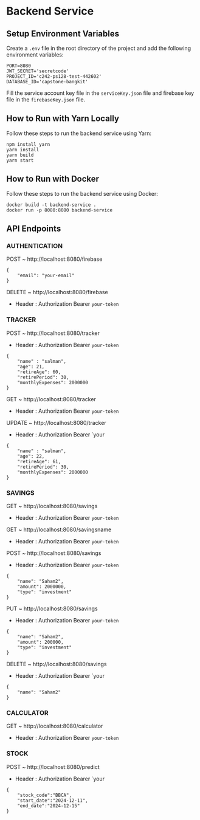 # Backend Service

## Setup Environment Variables

Create a `.env` file in the root directory of the project and add the following environment variables:

    PORT=8080
    JWT_SECRET='secretcode'
    PROJECT_ID='c242-ps128-test-442602'
    DATABASE_ID='capstone-bangkit'

Fill the service account key file in the `serviceKey.json` file and firebase key file in the `firebaseKey.json` file.

## How to Run with Yarn Locally

Follow these steps to run the backend service using Yarn:

    npm install yarn
    yarn install
    yarn build
    yarn start

## How to Run with Docker

Follow these steps to run the backend service using Docker:

    docker build -t backend-service .
    docker run -p 8080:8080 backend-service

## API Endpoints
### AUTHENTICATION
POST ~ http://localhost:8080/firebase 
```
{
    "email": "your-email"
}
```
DELETE ~ http://localhost:8080/firebase 
- Header : Authorization Bearer `your-token`

### TRACKER
POST ~ http://localhost:8080/tracker
- Header : Authorization Bearer `your-token`
```
{
    "name" : "salman",
    "age": 21,
    "retireAge": 60,
    "retirePeriod": 30,
    "monthlyExpenses": 2000000
}
```
GET ~ http://localhost:8080/tracker
- Header : Authorization Bearer `your-token`

UPDATE ~ http://localhost:8080/tracker
- Header : Authorization Bearer `your
```
{
    "name" : "salman",
    "age": 22,
    "retireAge": 61,
    "retirePeriod": 30,
    "monthlyExpenses": 2000000
}
```

### SAVINGS
GET ~ http://localhost:8080/savings
- Header : Authorization Bearer `your-token`

GET ~ http://localhost:8080/savingsname
- Header : Authorization Bearer `your-token`

POST ~ http://localhost:8080/savings
- Header : Authorization Bearer `your-token`
```
{
    "name": "Saham2",
    "amount": 2000000,
    "type": "investment"
}
```

PUT ~ http://localhost:8080/savings
- Header : Authorization Bearer `your-token`
```
{
    "name": "Saham2",
    "amount": 200000,
    "type": "investment"
}
```

DELETE ~ http://localhost:8080/savings
- Header : Authorization Bearer `your
```
{
    "name": "Saham2"
}
```

### CALCULATOR
GET ~ http://localhost:8080/calculator
- Header : Authorization Bearer `your-token`

### STOCK
POST ~ http://localhost:8080/predict
- Header : Authorization Bearer `your
```
{
    "stock_code":"BBCA",
    "start_date":"2024-12-11",
    "end_date":"2024-12-15"
}
```